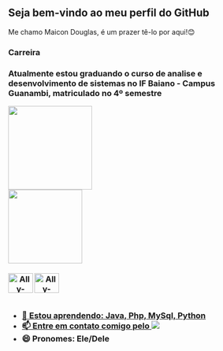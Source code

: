 
## Seja bem-vindo ao meu perfil do GitHub

<p1> Me chamo Maicon Douglas, é um prazer tê-lo por aqui!😊<p1/>
  <br>
  
  <h3> Carreira <h3/>
    <p1>Atualmente estou graduando o curso de analise e desenvolvimento de sistemas no IF Baiano - Campus Guanambi, matriculado no 4º semestre<p/>

   
  <div>
  <a href="[https://github.com/MaiconCma](https://github.com/MaiconCma)"> 
  <img height="170em" src="https://github-readme-stats.vercel.app/api?username=MaiconCma&show_icons=true&theme=tokyonight&include_all_commits=true&count_private=true"/>
    <br>
  <img height="150em" src="https://github-readme-stats.vercel.app/api/top-langs/?username=MaiconCma&layout=compact&langs_count=16&theme=tokyonight"/>
</div>
  <br>
<div align="center" style="display: inline_block">
  <img align="left" alt="Ally-Java" height="40" width="50" src="https://cdn.jsdelivr.net/gh/devicons/devicon/icons/java/java-original.svg" />
  <img align="left" alt="Ally-Python" height="40" width="50" src="https://cdn.jsdelivr.net/gh/devicons/devicon/icons/python/python-original-wordmark.svg" /> 
</div>
    <br><br><br>
  
- 🌱 Estou aprendendo: Java, Php, MySql, Python
- 📫 Entre em contato comigo pelo <a href="https://www.linkedin.com/in/maicon-douglas-4b0561156/" target="_blank"><img src="https://img.shields.io/badge/-LinkedIn-%230077B5?style=for-the-badge&logo=linkedin&logoColor=white" target="_blank"></a>
- 😄 Pronomes: Ele/Dele
